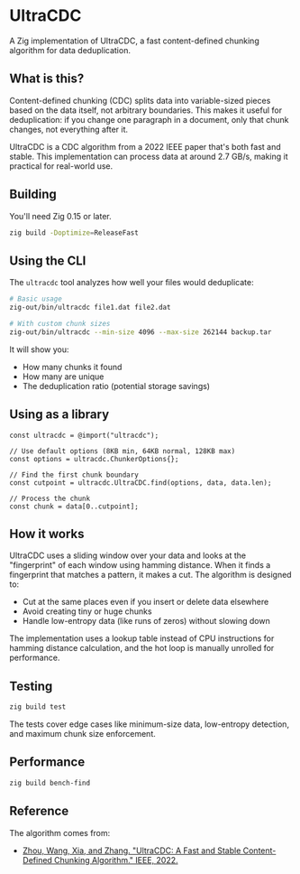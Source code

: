# UltraCDC

A Zig implementation of UltraCDC, a fast content-defined chunking algorithm for data deduplication.

## What is this?

Content-defined chunking (CDC) splits data into variable-sized pieces based on the data itself, not arbitrary boundaries. This makes it useful for deduplication: if you change one paragraph in a document, only that chunk changes, not everything after it.

UltraCDC is a CDC algorithm from a 2022 IEEE paper that's both fast and stable. This implementation can process data at around 2.7 GB/s, making it practical for real-world use.

## Building

You'll need Zig 0.15 or later.

```bash
zig build -Doptimize=ReleaseFast
```

## Using the CLI

The `ultracdc` tool analyzes how well your files would deduplicate:

```bash
# Basic usage
zig-out/bin/ultracdc file1.dat file2.dat

# With custom chunk sizes
zig-out/bin/ultracdc --min-size 4096 --max-size 262144 backup.tar
```

It will show you:

- How many chunks it found
- How many are unique
- The deduplication ratio (potential storage savings)

## Using as a library

```zig
const ultracdc = @import("ultracdc");

// Use default options (8KB min, 64KB normal, 128KB max)
const options = ultracdc.ChunkerOptions{};

// Find the first chunk boundary
const cutpoint = ultracdc.UltraCDC.find(options, data, data.len);

// Process the chunk
const chunk = data[0..cutpoint];
```

## How it works

UltraCDC uses a sliding window over your data and looks at the "fingerprint" of each window using hamming distance. When it finds a fingerprint that matches a pattern, it makes a cut. The algorithm is designed to:

- Cut at the same places even if you insert or delete data elsewhere
- Avoid creating tiny or huge chunks
- Handle low-entropy data (like runs of zeros) without slowing down

The implementation uses a lookup table instead of CPU instructions for hamming distance calculation, and the hot loop is manually unrolled for performance.

## Testing

```bash
zig build test
```

The tests cover edge cases like minimum-size data, low-entropy detection, and maximum chunk size enforcement.

## Performance

```bash
zig build bench-find
```

## Reference

The algorithm comes from:

- [Zhou, Wang, Xia, and Zhang. "UltraCDC: A Fast and Stable Content-Defined Chunking Algorithm." IEEE, 2022.](https://ieeexplore.ieee.org/document/9894295)
